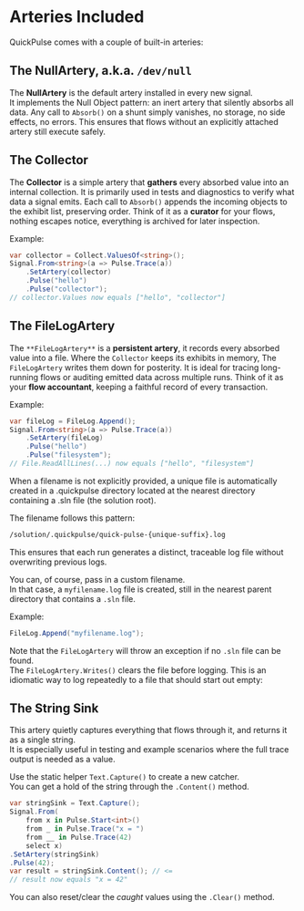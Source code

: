 # Arteries Included
QuickPulse comes with a couple of built-in arteries:  
## The NullArtery, a.k.a. `/dev/null`
The **NullArtery** is the default artery installed in every new signal.  
It implements the Null Object pattern: an inert artery that silently absorbs all data.
Any call to `Absorb()` on a shunt simply vanishes, no storage, no side effects, no errors.
This ensures that flows without an explicitly attached artery still execute safely.  
## The Collector
The **Collector** is a simple artery that **gathers** every absorbed value into an internal collection.
It is primarily used in tests and diagnostics to verify what data a signal emits.
Each call to `Absorb()` appends the incoming objects to the exhibit list, preserving order.
Think of it as a **curator** for your flows, nothing escapes notice, everything is archived for later inspection.

Example:  
```csharp
var collector = Collect.ValuesOf<string>();
Signal.From<string>(a => Pulse.Trace(a))
    .SetArtery(collector)
    .Pulse("hello")
    .Pulse("collector");
// collector.Values now equals ["hello", "collector"]
```
## The FileLogArtery
The `**FileLogArtery**` is a **persistent artery**, it records every absorbed value into a file.
Where the `Collector` keeps its exhibits in memory, The `FileLogArtery` writes them down for posterity.
It is ideal for tracing long-running flows or auditing emitted data across multiple runs.
Think of it as your **flow accountant**, keeping a faithful record of every transaction.  

Example:
  
```csharp
var fileLog = FileLog.Append();
Signal.From<string>(a => Pulse.Trace(a))
    .SetArtery(fileLog)
    .Pulse("hello")
    .Pulse("filesystem");
// File.ReadAllLines(...) now equals ["hello", "filesystem"]
```
When a filename is not explicitly provided, a unique file is automatically created in a .quickpulse directory
located at the nearest directory containing a .sln file (the solution root).  

The filename follows this pattern:
```bash
/solution/.quickpulse/quick-pulse-{unique-suffix}.log
```
This ensures that each run generates a distinct, traceable log file without overwriting previous logs.
  
You can, of course, pass in a custom filename.  
In that case, a `myfilename.log` file is created, still in the nearest parent directory that contains a `.sln` file.  

Example:  
```csharp
FileLog.Append("myfilename.log");
```
Note that the `FileLogArtery` will throw an exception if no `.sln` file can be found.  
The `FileLogArtery.Writes()` clears the file before logging.
This is an idiomatic way to log repeatedly to a file that should start out empty:  
## The String Sink
This artery quietly captures everything that flows through it, and returns it as a single string.  
It is especially useful in testing and example scenarios where the full trace output is needed as a value.

Use the static helper `Text.Capture()` to create a new catcher.  
You can get a hold of the string through the `.Content()` method.  
```csharp
var stringSink = Text.Capture();
Signal.From(
    from x in Pulse.Start<int>()
    from _ in Pulse.Trace("x = ")
    from __ in Pulse.Trace(42)
    select x)
.SetArtery(stringSink)
.Pulse(42);
var result = stringSink.Content(); // <=
// result now equals "x = 42"
```
You can also reset/clear the *caught* values using the `.Clear()` method.  
